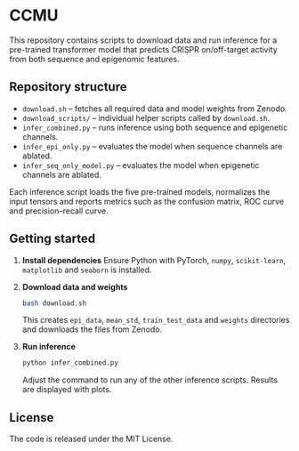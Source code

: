 # CCMU

This repository contains scripts to download data and run inference for a pre-trained transformer model that predicts CRISPR on/off-target activity from both sequence and epigenomic features.

## Repository structure

- `download.sh` – fetches all required data and model weights from Zenodo.
- `download_scripts/` – individual helper scripts called by `download.sh`.
- `infer_combined.py` – runs inference using both sequence and epigenetic channels.
- `infer_epi_only.py` – evaluates the model when sequence channels are ablated.
- `infer_seq_only_model.py` – evaluates the model when epigenetic channels are ablated.

Each inference script loads the five pre-trained models, normalizes the input tensors and reports metrics such as the confusion matrix, ROC curve and precision–recall curve.

## Getting started

1. **Install dependencies**
   Ensure Python with PyTorch, `numpy`, `scikit-learn`, `matplotlib` and `seaborn` is installed.

2. **Download data and weights**
   ```bash
   bash download.sh
   ```
   This creates `epi_data`, `mean_std`, `train_test_data` and `weights` directories and downloads the files from Zenodo.

3. **Run inference**
   ```bash
   python infer_combined.py
   ```
   Adjust the command to run any of the other inference scripts. Results are displayed with plots.

## License

The code is released under the MIT License.
